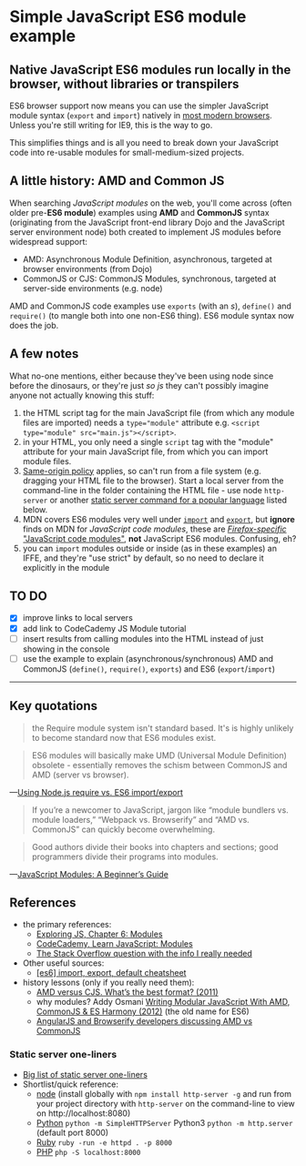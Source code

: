 # Simple JavaScript ES6 module example

## Native JavaScript **ES6 modules** run locally in the browser, without libraries or transpilers

ES6 browser support now means you can use the simpler JavaScript module syntax (`export` and `import`) natively in [most modern browsers](https://www.caniuse.com/#feat=es6-module). Unless you're still writing for IE9, this is the way to go.

This simplifies things and is all you need to break down your JavaScript code into re-usable modules for small-medium-sized projects.

## A little history: AMD and Common JS

When searching *JavaScript modules* on the web, you'll come across (often older pre-**ES6 module**) examples using **AMD** and **CommonJS** syntax (originating from the JavaScript front-end library Dojo and the JavaScript server environment node) both created to implement JS modules before widespread support:

- AMD: Asynchronous Module Definition, asynchronous, targeted at browser environments (from Dojo)
- CommonJS or CJS: CommonJS Modules, synchronous, targeted at server-side environments (e.g. node)

AMD and CommonJS code examples use `exports` (with an *s*), `define()` and `require()` (to mangle both into one non-ES6 thing). ES6 module syntax now does the job.

## A few notes

What no-one mentions, either because they've been using node since before the dinosaurs, or they're just *so js* they can't possibly imagine anyone not actually knowing this stuff:

1. the HTML script tag for the main JavaScript file (from which any module files are imported) needs a `type="module"` attribute e.g. `<script type="module" src="main.js"></script>`.
2. in your HTML, you only need a single `script` tag with the "module" attribute for your main JavaScript file, from which you can import module files.
3. [Same-origin policy](https://stackoverflow.com/a/46992592/123033) applies, so can't run from a file system (e.g. dragging your HTML file to the browser). Start a local server from the command-line in the folder containing the HTML file - use node `http-server` or another [static server command for a popular language](#static-server-one-liners) listed below.
4. MDN covers ES6 modules very well under [`import`](https://developer.mozilla.org/en-US/docs/Web/JavaScript/Reference/Statements/import) and [`export`](https://developer.mozilla.org/en-US/docs/Web/JavaScript/Reference/Statements/export), but **ignore** finds on MDN for *JavaScript code modules*, these are [*Firefox-specific* "JavaScript code modules"](https://developer.mozilla.org/en-US/docs/Mozilla/JavaScript_code_modules), **not** JavaScript ES6 modules. Confusing, eh?
5. you can `import` modules outside or inside (as in these examples) an IFFE, and they're "use strict" by default, so no need to declare it explicitly in the module

## TO DO

- [x] improve links to local servers
- [x] add link to CodeCademy JS Module tutorial
- [ ] insert results from calling modules into the HTML instead of just showing in the console
- [ ] use the example to explain (asynchronous/synchronous) AMD and CommonJS (`define()`, `require()`, `exports`) and ES6 (`export`/`import`)

---

## Key quotations

> the Require module system isn't standard based. It's is highly unlikely to become standard now that ES6 modules exist.

> ES6 modules will basically make UMD (Universal Module Definition) obsolete - essentially removes the schism between CommonJS and AMD (server vs browser).

—[Using Node.js require vs. ES6 import/export
](https://stackoverflow.com/q/31354559/123033)

> If you’re a newcomer to JavaScript, jargon like “module bundlers vs. module loaders,” “Webpack vs. Browserify” and “AMD vs. CommonJS” can quickly become overwhelming.

> Good authors divide their books into chapters and sections; good programmers divide their programs into modules.

—[JavaScript Modules: A Beginner’s Guide](https://medium.freecodecamp.org/javascript-modules-a-beginner-s-guide-783f7d7a5fcc)

## References

- the primary references:
  - [Exploring JS, Chapter 6: Modules](http://exploringjs.com/es6/ch_modules.html)
  - [CodeCademy, Learn JavaScript: Modules](https://www.codecademy.com/courses/intermediate-javascript-modules/lessons/modules/exercises/hello-modules)
  - [The Stack Overflow question with the info I really needed](https://stackoverflow.com/q/28674652/123033 "What is the difference between browserify/requirejs modules and ES6 modules (2015)")
- Other useful sources:
  - [[es6] import, export, default cheatsheet](https://hackernoon.com/import-export-default-require-commandjs-javascript-nodejs-es6-vs-cheatsheet-different-tutorial-example-5a321738b50f)
- history lessons (only if you really need them):
  - [AMD versus CJS. What’s the best format? (2011)](http://unscriptable.com/2011/09/30/amd-versus-cjs-whats-the-best-format/)
  - why modules? Addy Osmani [Writing Modular JavaScript With AMD, CommonJS & ES Harmony (2012)](https://addyosmani.com/writing-modular-js/) (the old name for ES6)
  - [AngularJS and Browserify developers discussing AMD vs CommonJS](https://stackoverflow.com/a/36224960/123033)

### Static server one-liners

- [Big list of static server one-liners](https://gist.github.com/willurd/5720255)
- Shortlist/quick reference:
  - [node](https://www.npmjs.com/package/http-server) (install globally with `npm install http-server -g` and run from your project directory with `http-server` on the command-line to view on http://localhost:8080)
  - [Python](https://sweetme.at/2013/08/21/simple-local-http-server-with-python/) `python -m SimpleHTTPServer` Python3 `python -m http.server` (default port 8000)
  - [Ruby](http://til.justincampbell.me/start-an-http-server-with-ruby-run/) `ruby -run -e httpd . -p 8000`
  - [PHP](https://secure.php.net/manual/en/features.commandline.webserver.php) `php -S localhost:8000`

